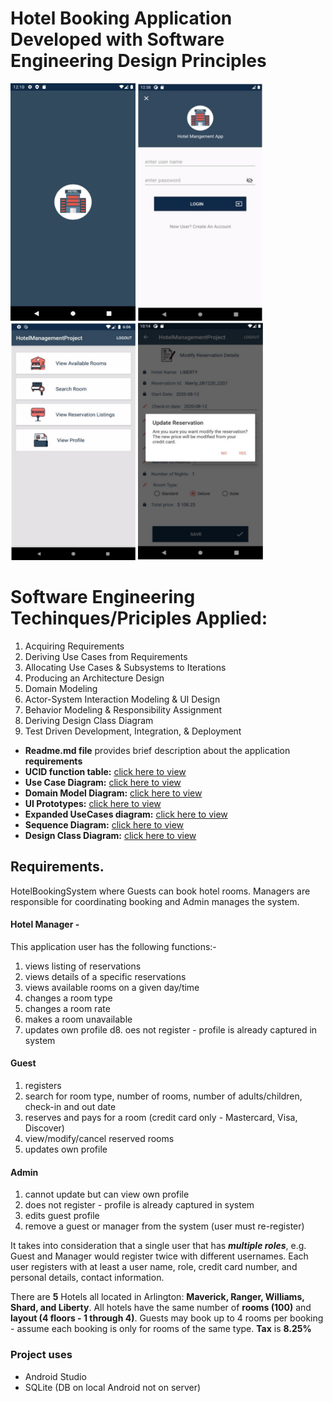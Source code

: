 # Hotel Booking Application Developed with Software Engineering Design Principles

<img src="images/splashscreen.png" alt="drawing" width="200" height="380"/>   <img src="images/login.png" alt="drawing"  width="200" height="380"/>   <img src="images/homepage.png" alt="drawing"  width="200" height="380"/>   <img src="images/modify.png" alt="drawing"  width="200" height="380"/>

# Software Engineering Techinques/Priciples Applied:
1. Acquiring Requirements
2. Deriving Use Cases from Requirements
3. Allocating Use Cases & Subsystems
to Iterations
4. Producing an Architecture Design
5. Domain Modeling
6. Actor-System Interaction Modeling & UI Design
7. Behavior Modeling & Responsibility Assignment
8. Deriving Design Class Diagram
9.  Test Driven Development, Integration, & Deployment

* **Readme.md file** provides brief description about the application **requirements** 
* **UCID function table:** [click here to view](UCID.xlsx)
* **Use Case Diagram:** [click here to view](UseCaseDiagram.pdf)
* **Domain Model Diagram:** [click here to view](DomainDiagram.pdf)
* **UI Prototypes:** [click here to view](UIPrototypes.pdf)
* **Expanded UseCases diagram:** [click here to view](ExpandedUseCaseDiagram.pdf)
* **Sequence Diagram:** [click here to view](SequenceDiagram.pdf)
* **Design Class Diagram:** [click here to view](DesignClassDiagram.pdf)


## Requirements. 
HotelBookingSystem where Guests can book hotel rooms. Managers are responsible for coordinating booking and Admin manages the system.
#### Hotel Manager - 
 This application user has the following functions:-
1. views listing of reservations
2. views details of a specific reservations
3. views available rooms on a given day/time
4. changes a room type
5. changes a room rate
6. makes a room unavailable
7. updates own profile
d8. oes not register - profile is already captured in system
#### Guest
1. registers
2. search for room type, number of rooms, number of adults/children, check-in and out date
3. reserves and pays for a room (credit card only - Mastercard, Visa, Discover)
4. view/modify/cancel reserved rooms
5. updates own profile
#### Admin
1. cannot update but can view own profile
2. does not register - profile is already captured in system
3. edits guest profile
4. remove a guest or manager from the system (user must re-register)

It takes  into consideration that a single user that has **_multiple roles_**, e.g. Guest and Manager would register twice with different usernames. Each user registers with at least a user name, role, credit card number, and personal details, contact information.

There are **5** Hotels all located in Arlington: **Maverick, Ranger, Williams, Shard, and Liberty**. All hotels have the same number of **rooms (100)** and **layout (4 floors - 1 through 4)**. Guests may book up to 4 rooms per booking - assume each booking is only for rooms of the same type. **Tax** is **8.25%**

### Project uses
* Android Studio
* SQLite (DB on local Android not on server) 



